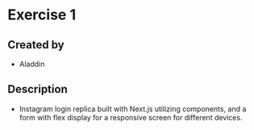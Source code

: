 # Exercise 1
## Created by
- Aladdin
## Description
- Instagram login replica built with Next.js utilizing components, and a form with flex display for a responsive screen for different devices. 